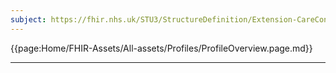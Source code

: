 ```yaml
---
subject: https://fhir.nhs.uk/STU3/StructureDefinition/Extension-CareConnect-GPC-ClinicalSetting-1
---
```


{{page:Home/FHIR-Assets/All-assets/Profiles/ProfileOverview.page.md}}

---